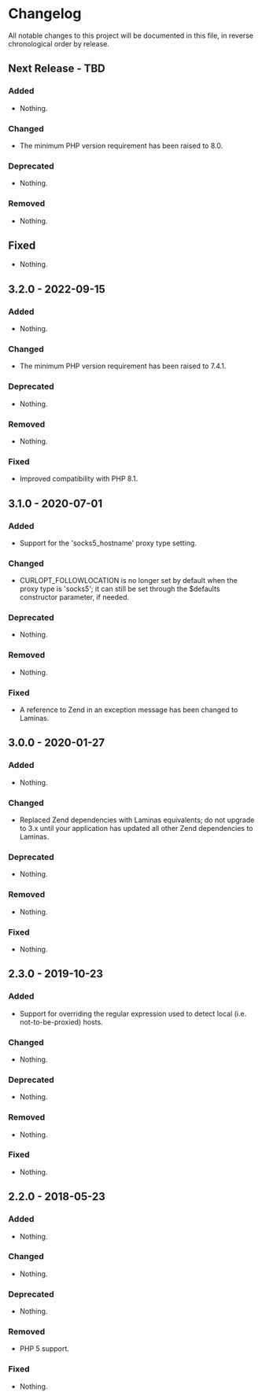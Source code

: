 # Changelog

All notable changes to this project will be documented in this file, in reverse chronological order by release.

## Next Release - TBD

### Added

- Nothing.

### Changed

- The minimum PHP version requirement has been raised to 8.0.

### Deprecated

- Nothing.

### Removed

- Nothing.

## Fixed

- Nothing.

## 3.2.0 - 2022-09-15

### Added

- Nothing.

### Changed

- The minimum PHP version requirement has been raised to 7.4.1.

### Deprecated

- Nothing.

### Removed

- Nothing.

### Fixed

- Improved compatibility with PHP 8.1.

## 3.1.0 - 2020-07-01

### Added

- Support for the 'socks5_hostname' proxy type setting.

### Changed

- CURLOPT_FOLLOWLOCATION is no longer set by default when the proxy type is 'socks5'; it can still be set through the $defaults constructor parameter, if needed.

### Deprecated

- Nothing.

### Removed

- Nothing.

### Fixed

- A reference to Zend in an exception message has been changed to Laminas.

## 3.0.0 - 2020-01-27

### Added

- Nothing.

### Changed

- Replaced Zend dependencies with Laminas equivalents; do not upgrade to 3.x until your application has updated all other Zend dependencies to Laminas.

### Deprecated

- Nothing.

### Removed

- Nothing.

### Fixed

- Nothing.

## 2.3.0 - 2019-10-23

### Added

- Support for overriding the regular expression used to detect local (i.e. not-to-be-proxied) hosts.

### Changed

- Nothing.

### Deprecated

- Nothing.

### Removed

- Nothing.

### Fixed

- Nothing.

## 2.2.0 - 2018-05-23

### Added

- Nothing.

### Changed

- Nothing.

### Deprecated

- Nothing.

### Removed

- PHP 5 support.

### Fixed

- Nothing.
